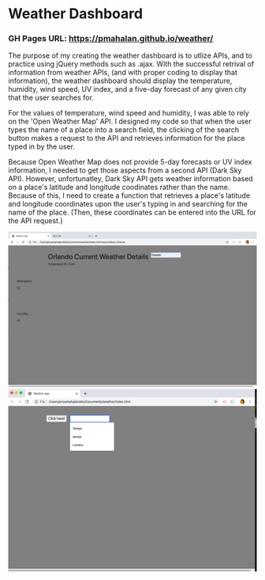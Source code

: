 # Weather Dashboard

### GH Pages URL:  https://pmahalan.github.io/weather/

The purpose of my creating the weather dashboard is to utlize APIs, and to practice using jQuery methods such as .ajax. With the successful retrival of information from weather APIs, (and with proper coding to display that information), the weather dashboard should display the temperature, humidity, wind speed, UV index, and a five-day forecast of any given city that the user searches for.

For the values of temperature, wind speed and humidity, I was able to rely on the 'Open Weather Map' API. I designed my code so that when the user types the name of a place into a search field, the clicking of the search button makes a request to the API and retrieves information for the place typed in by the user.

Because Open Weather Map does not provide 5-day forecasts or UV index information, I needed to get those aspects from a second API (Dark Sky API). However, unfortunatley, Dark Sky API gets weather information based on a place's latitude and longitude coodinates rather than the name. Because of this, I need to create a function that retrieves a place's latitude and longitude coordinates upon the user's typing in and searching for the name of the place. (Then, these coordinates can be entered into the URL for the API request.)

![App Screenshot](Orlando.jpg "Picture 1")
![App Screenshot](Search.jpg "Picture 2")
